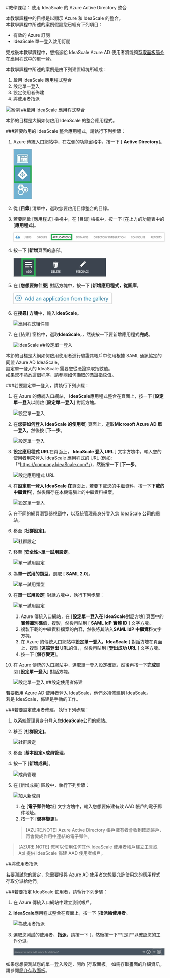 <properties 
    pageTitle="教學課程︰ Azure Active Directory 整合 IdeaScale |Microsoft Azure" 
    description="瞭解如何使用 IdeaScale 與 Azure Active Directory 啟用單一登入、 自動化佈建和更多 ！" 
    services="active-directory" 
    authors="jeevansd"  
    documentationCenter="na" 
    manager="femila"/>
<tags 
    ms.service="active-directory" 
    ms.devlang="na" 
    ms.topic="article" 
    ms.tgt_pltfrm="na" 
    ms.workload="identity" 
    ms.date="09/29/2016" 
    ms.author="jeedes" />

#<a name="tutorial-azure-active-directory-integration-with-ideascale"></a>教學課程︰ 使用 IdeaScale 的 Azure Active Directory 整合
  
本教學課程中的目標是以顯示 Azure 和 IdeaScale 的整合。  
本教學課程中所述的案例假設您已經有下列項目︰

-   有效的 Azure 訂閱
-   IdeaScale 單一登入啟用訂閱
  
完成後本教學課程中，您指派給 IdeaScale Azure AD 使用者將能夠[存取面板簡介](active-directory-saas-access-panel-introduction.md)在應用程式中的單一登。
  
本教學課程中所述的案例是由下列建置組塊所組成︰

1.  啟用 IdeaScale 應用程式整合
2.  設定單一登入
3.  設定使用者佈建
4.  將使用者指派

![案例](./media/active-directory-saas-ideascale-tutorial/IC790838.png "案例")
##<a name="enabling-the-application-integration-for-ideascale"></a>啟用 IdeaScale 應用程式整合
  
本節的目標是大綱如何啟用 IdeaScale 的整合應用程式。

###<a name="to-enable-the-application-integration-for-ideascale-perform-the-following-steps"></a>若要啟用的 IdeaScale 整合應用程式，請執行下列步驟︰

1.  Azure 傳統入口網站中，在左側的功能窗格中，按一下 [ **Active Directory**]。

    ![Active Directory](./media/active-directory-saas-ideascale-tutorial/IC700993.png "Active Directory")

2.  從 [**目錄**] 清單中，選取您要啟用目錄整合的目錄。

3.  若要開啟 [應用程式] 檢視中，在 [目錄] 檢視中，按一下 [在上方的功能表中的 [**應用程式**]。

    ![應用程式](./media/active-directory-saas-ideascale-tutorial/IC700994.png "應用程式")

4.  按一下 [**新增**頁面的底部。

    ![新增應用程式](./media/active-directory-saas-ideascale-tutorial/IC749321.png "新增應用程式")

5.  在 [**您想要做什麼**] 對話方塊中，按一下 [**新增應用程式，從圖庫**。

    ![新增 gallerry 應用程式](./media/active-directory-saas-ideascale-tutorial/IC749322.png "新增 gallerry 應用程式")

6.  在**搜尋] 方塊**中，輸入**IdeaScale**。

    ![應用程式組件庫](./media/active-directory-saas-ideascale-tutorial/IC790841.png "應用程式組件庫")

7.  在 [結果] 窗格中，選取**IdeaScale**，，然後按一下要新增應用程式**完成**。

    ![IdeaScale](./media/active-directory-saas-ideascale-tutorial/IC790842.png "IdeaScale")
##<a name="configuring-single-sign-on"></a>設定單一登入
  
本節的目標是大綱如何啟用使用者進行驗證其帳戶中使用根據 SAML 通訊協定的同盟 Azure AD IdeaScale。  
設定單一登入的 IdeaScale 需要您從憑證擷取指紋值。  
如果您不熟悉這個程序，請參閱[如何擷取的憑證指紋值](http://youtu.be/YKQF266SAxI)。

###<a name="to-configure-single-sign-on-perform-the-following-steps"></a>若要設定單一登入，請執行下列步驟︰

1.  在 Azure 的傳統入口網站， **IdeaScale**應用程式整合在頁面上，按一下 [**設定單一登入**以開啟 [**設定單一登入**] 對話方塊。

    ![設定單一登入](./media/active-directory-saas-ideascale-tutorial/IC790843.png "設定單一登入")

2.  在**您要如何登入 IdeaScale 的使用者**] 頁面上，選取**Microsoft Azure AD 單一登入**，然後按 [**下一步**。

    ![設定單一登入](./media/active-directory-saas-ideascale-tutorial/IC790844.png "設定單一登入")

3.  **設定應用程式 URL**在頁面上， **IdeaScale 登入 URL** ] 文字方塊中，輸入您的使用者用來登入 IdeaScale 應用程式的 URL (例如: 「*https://company.IdeaScale.com*」)，然後按一下 [**下一步**。

    ![設定應用程式 URL](./media/active-directory-saas-ideascale-tutorial/IC790845.png "設定應用程式 URL")

4.  在**設定單一登入 IdeaScale 在**頁面上，若要下載您的中繼資料，按一下**下載的中繼資料**]，然後儲存在本機電腦上的中繼資料檔案。

    ![設定單一登入](./media/active-directory-saas-ideascale-tutorial/IC790846.png "設定單一登入")

5.  在不同的網頁瀏覽器視窗中，以系統管理員身分登入您 IdeaScale 公司的網站。

6.  移至 [**社群設定]**。

    ![社群設定](./media/active-directory-saas-ideascale-tutorial/IC790847.png "社群設定")

7.  移至 [**安全性\>單一試用設定**。

    ![單一試用設定](./media/active-directory-saas-ideascale-tutorial/IC790848.png "單一試用設定")

8.  為**單一試用的類型**，選取 [ **SAML 2.0**]。

    ![單一試用類型](./media/active-directory-saas-ideascale-tutorial/IC790849.png "單一試用類型")

9.  在**單一試用設定**] 對話方塊中，執行下列步驟︰

    ![單一試用設定](./media/active-directory-saas-ideascale-tutorial/IC790850.png "單一試用設定")

    1.  Azure 傳統入口網站，在 [**設定單一登入在 IdeaScale**對話方塊] 頁面中的**實體識別碼**值，複製，然後再貼到 [ **SAML IdP 實體 ID** ] 文字方塊。
    2.  複製下載的中繼資料檔案的內容，然後將其貼入**SAML IdP 中繼資料**文字方塊。
    3.  在 Azure 的傳統入口網站中**設定單一登入，IdeaScale** ] 對話方塊在頁面上，複製 [**遠端登出 URL**的值，，然後再貼到 [**登出成功 URL** ] 文字方塊。
    4.  按一下 [**儲存變更**]。

10. 在 Azure 傳統的入口網站中，選取單一登入設定確認，然後再按一下**完成**關閉 [**設定單一登入**] 對話方塊。

    ![設定單一登入](./media/active-directory-saas-ideascale-tutorial/IC790851.png "設定單一登入")
##<a name="configuring-user-provisioning"></a>設定使用者佈建
  
若要啟用 Azure AD 使用者登入 IdeaScale，他們必須佈建到 IdeaScale。  
若是 IdeaScale，佈建是手動的工作。

###<a name="to-configure-user-provisioning-perform-the-following-steps"></a>若要設定使用者佈建，執行下列步驟︰

1.  以系統管理員身分登入您**IdeaScale**公司的網站。

2.  移至 [**社群設定]**。

    ![社群設定](./media/active-directory-saas-ideascale-tutorial/IC790847.png "社群設定")

3.  移至 [**基本設定\>成員管理**。

4.  按一下 [**新增成員**]。

    ![成員管理](./media/active-directory-saas-ideascale-tutorial/IC790852.png "成員管理")

5.  在 [新增成員] 區段中，執行下列步驟︰

    ![加入新成員](./media/active-directory-saas-ideascale-tutorial/IC790853.png "加入新成員")

    1.  在 [**電子郵件地址**] 文字方塊中，輸入您想要佈建有效 AAD 帳戶的電子郵件地址。
    2.  按一下 [**儲存變更**]。

    >[AZURE.NOTE] Azure Active Directory 帳戶擁有者會收到確認帳戶，再會變成作用中連結的電子郵件。

>[AZURE.NOTE] 您可以使用任何其他 IdeaScale 使用者帳戶建立工具或 Api 提供 IdeaScale 佈建 AAD 使用者帳戶。

##<a name="assigning-users"></a>將使用者指派
  
若要測試您的設定，您需要授與 Azure AD 使用者您想要允許使用您的應用程式存取分派給他們。

###<a name="to-assign-users-to-ideascale-perform-the-following-steps"></a>若要指定 IdeaScale 使用者，請執行下列步驟︰

1.  在 Azure 傳統入口網站中建立測試帳戶。

2.  **IdeaScale**應用程式整合在頁面上，按一下 [**指派給使用者**。

    ![為使用者指派](./media/active-directory-saas-ideascale-tutorial/IC790854.png "為使用者指派")

3.  選取您測試的使用者、**指派**，請按一下 [，然後按一下**[是]**以確認您的工作分派。

    ![[是]](./media/active-directory-saas-ideascale-tutorial/IC767830.png "[是]")
  
如果您想要測試您的單一登入設定，開啟 [存取面板。 如需存取畫面的詳細資訊，請參閱[簡介存取面板](active-directory-saas-access-panel-introduction.md)。